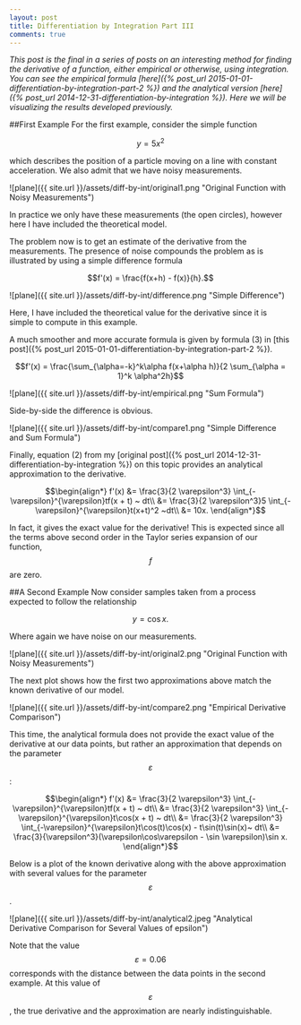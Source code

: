 ```yaml
---
layout: post
title: Differentiation by Integration Part III
comments: true
---
```

*This post is the final in a series of posts on an interesting method for finding the derivative of a function, either empirical or otherwise, using integration. You can see the empirical formula [here]({% post_url 2015-01-01-differentiation-by-integration-part-2 %}) and the analytical version [here]({% post_url 2014-12-31-differentiation-by-integration %}). Here we will be visualizing the results developed previously.*

##First Example
For the first example, consider the simple function 

$$y = 5x^2$$

which describes the position of a particle moving on a line with constant acceleration. We also admit that we have noisy measurements. 

![plane]({{ site.url }}/assets/diff-by-int/original1.png "Original Function with Noisy Measurements")

In practice we only have these measurements (the open circles), however here I have included the theoretical model.

The problem now is to get an estimate of the derivative from the measurements. The presence of noise compounds the problem as is illustrated by using a simple difference formula

$$f'(x) = \frac{f(x+h) - f(x)}{h}.$$

![plane]({{ site.url }}/assets/diff-by-int/difference.png "Simple Difference")

Here, I have included the theoretical value for the derivative since it is simple to compute in this example. 

A much smoother and more accurate formula is given by formula (3) in [this post]({% post_url 2015-01-01-differentiation-by-integration-part-2 %}).

$$f'(x) = \frac{\sum_{\alpha=-k}^k\alpha f(x+\alpha h)}{2 \sum_{\alpha = 1}^k \alpha^2h}$$

![plane]({{ site.url }}/assets/diff-by-int/empirical.png "Sum Formula")

Side-by-side the difference is obvious.

![plane]({{ site.url }}/assets/diff-by-int/compare1.png "Simple Difference and Sum Formula")

Finally, equation (2) from my [original post]({% post_url 2014-12-31-differentiation-by-integration %}) on this topic provides an analytical approximation to the derivative.

$$\begin{align*}
f'(x) &= \frac{3}{2 \varepsilon^3} \int_{-\varepsilon}^{\varepsilon}tf(x + t)  ~ dt\\
&= \frac{3}{2 \varepsilon^3}5 \int_{-\varepsilon}^{\varepsilon}t(x+t)^2 ~dt\\
&= 10x.
\end{align*}$$

In fact, it gives the exact value for the derivative! This is expected since all the terms above second order in the Taylor series expansion of our function, $$f$$ are zero.

##A Second Example
Now consider samples taken from a process expected to follow the relationship

$$y  = \cos x.$$

Where again we have noise on our measurements.

![plane]({{ site.url }}/assets/diff-by-int/original2.png "Original Function with Noisy Measurements")

The next plot shows how the first two approximations above match the known derivative of our model.

![plane]({{ site.url }}/assets/diff-by-int/compare2.png "Empirical Derivative Comparison")

This time, the analytical formula does not provide the exact value of the derivative at our data points, but rather an approximation that depends on the parameter $$\varepsilon$$:

$$\begin{align*}
f'(x) &= \frac{3}{2 \varepsilon^3} \int_{-\varepsilon}^{\varepsilon}tf(x + t)  ~ dt\\
&= \frac{3}{2 \varepsilon^3} \int_{-\varepsilon}^{\varepsilon}t\cos(x + t)  ~ dt\\
&= \frac{3}{2 \varepsilon^3} \int_{-\varepsilon}^{\varepsilon}t\cos(t)\cos(x)  - t\sin(t)\sin(x)~ dt\\
&= \frac{3}{\varepsilon^3}(\varepsilon\cos\varepsilon - \sin \varepsilon)\sin x.
\end{align*}$$

Below is a plot of the known derivative along with the above approximation with several values for the parameter $$\varepsilon$$. 

![plane]({{ site.url }}/assets/diff-by-int/analytical2.jpeg "Analytical Derivative Comparison for Several Values of epsilon")

Note that the value $$\varepsilon = 0.06$$ corresponds with the distance between the data points in the second example. At this value of $$\varepsilon$$, the true derivative and the approximation are nearly indistinguishable. 